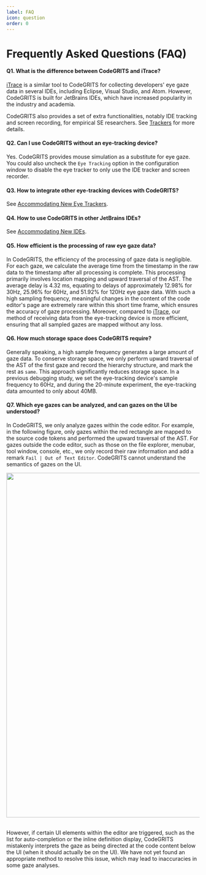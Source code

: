 ```yaml
---
label: FAQ
icon: question
order: 0
---
```


# Frequently Asked Questions (FAQ)

#### Q1. What is the difference between CodeGRITS and iTrace?

[iTrace](https://www.i-trace.org/) is a similar tool to CodeGRITS for collecting developers' eye gaze data in several
IDEs, including Eclipse, Visual Studio, and Atom. However, CodeGRITS is built for JetBrains IDEs, which have increased
popularity in the industry and academia.

CodeGRITS also provides a set of extra functionalities, notably IDE tracking and screen recording, for empirical SE
researchers. See [Trackers](usage.md#trackers) for more details.

#### Q2. Can I use CodeGRITS without an eye-tracking device?

Yes. CodeGRITS provides mouse simulation as a substitute for eye gaze. You could also uncheck the `Eye Tracking` option
in the configuration window to disable the eye tracker to only use the IDE tracker and screen recorder.

#### Q3. How to integrate other eye-tracking devices with CodeGRITS?

See [Accommodating New Eye Trackers](developer.md#accommodating-new-eye-trackers).

#### Q4. How to use CodeGRITS in other JetBrains IDEs?

See [Accommodating New IDEs](developer.md#accommodating-new-ides).

#### Q5. How efficient is the processing of raw eye gaze data?

In CodeGRITS, the efficiency of the processing of gaze data is negligible. For each gaze, we calculate the average time
from the timestamp in the raw data to the timestamp after all processing is complete. This processing primarily involves
location mapping and upward traversal of the AST. The average delay is 4.32 ms, equating to delays of approximately
12.98% for 30Hz, 25.96% for 60Hz, and 51.92% for 120Hz eye gaze data. With such
a high sampling frequency, meaningful changes in the content of the code editor's page are extremely rare within this
short time frame, which ensures the accuracy of gaze processing. Moreover, compared
to [iTrace](https://www.i-trace.org/), our method of receiving data from the
eye-tracking device is more efficient, ensuring that all sampled gazes are mapped without any loss.

#### Q6. How much storage space does CodeGRITS require?

Generally speaking, a high sample frequency generates a large amount of gaze data. To conserve storage space, we
only perform upward traversal of the AST of the first gaze and record the hierarchy structure, and mark the rest
as `same`. This approach significantly reduces storage space. In a previous debugging study, we set the eye-tracking
device's sample frequency to 60Hz, and during the 20-minute experiment, the eye-tracking data amounted to only about
40MB.

#### Q7. Which eye gazes can be analyzed, and can gazes on the UI be understood?

In CodeGRITS, we only analyze gazes within the code editor. For example, in the following figure, only gazes within the
red rectangle are mapped to the source code tokens and performed the upward traversal of the AST. For gazes outside the
code editor, such as those on the file explorer, menubar, tool window, console, etc., we only record their raw
information and add a remark `Fail | Out of Text Editor`. CodeGRITS cannot understand the semantics of gazes on the UI.

<div style="text-align: center;">
    <img src="../static/range.png" style="max-width: 100%; width:900px; height: auto;"><br><br>
</div>

However, if certain UI elements within the editor are triggered, such as the list for auto-completion or the inline
definition display, CodeGRITS mistakenly interprets the gaze as being directed at the code content below the UI (when it
should actually be on the UI). We have not yet found an appropriate method to resolve this issue, which may lead to
inaccuracies in some gaze analyses.